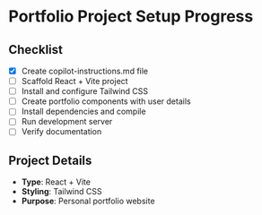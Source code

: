 # Portfolio Project Setup Progress

## Checklist
- [x] Create copilot-instructions.md file
- [ ] Scaffold React + Vite project
- [ ] Install and configure Tailwind CSS
- [ ] Create portfolio components with user details
- [ ] Install dependencies and compile
- [ ] Run development server
- [ ] Verify documentation

## Project Details
- **Type**: React + Vite
- **Styling**: Tailwind CSS
- **Purpose**: Personal portfolio website
